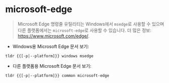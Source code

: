 # microsoft-edge

> Microsoft Edge 명령줄 유틸리티는 Windows에서 `msedge`로 사용할 수 있으며 다른 플랫폼에서는 `microsoft-edge`로 사용할 수 있습니다.
> 더 많은 정보: <https://www.microsoft.com/edge/>.

- Windows용 Microsoft Edge 문서 보기:

`tldr {{[-p|--platform]}} windows msedge`

- 다른 플랫폼용 Microsoft Edge 문서 보기:

`tldr {{[-p|--platform]}} common microsoft-edge`

